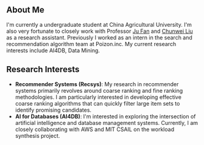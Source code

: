 
## About Me



I'm currently a undergraduate student at China Agricultural University. 
I'm also very fortunate to closely work with Professor [Ju Fan](http://iir.ruc.edu.cn/~fanj) and [Chunwei Liu](https://people.csail.mit.edu/chunwei/) as a research assistant.
Previously I worked as an intern in the search and recommendation algorithm team at Poizon.inc.
My current research interests include AI4DB, Data Mining.

## Research Interests

- **Recommender Systems (Recsys)**: My research in recommender systems primarily revolves around coarse ranking and fine ranking methodologies. I am particularly interested in developing effective coarse ranking algorithms that can quickly filter large item sets to identify promising candidates.
- **AI for Databases (AI4DB)**: I'm interested in exploring the intersection of artificial intelligence and database management systems. Currently, I am closely collaborating with AWS and MIT CSAIL on the workload synthesis project.

